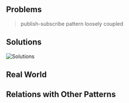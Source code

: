 ## Problems

> publish-subscribe pattern
> loosely coupled

## Solutions

![Solutions](https://refactoring.guru/images/patterns/diagrams/observer/solution2-en.png)

>  

## Real World

>

## Relations with Other Patterns

> 